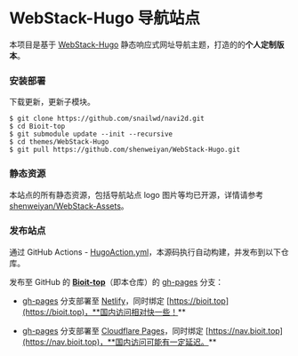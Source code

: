 # WebStack-Hugo 导航站点

本项目是基于 [WebStack-Hugo](https://github.com/shenweiyan/WebStack-Hugo) 静态响应式网址导航主题，打造的的**个人定制版本**。

### 安装部署

下载更新，更新子模块。

```
$ git clone https://github.com/snailwd/navi2d.git
$ cd Bioit-top
$ git submodule update --init --recursive
$ cd themes/WebStack-Hugo
$ git pull https://github.com/shenweiyan/WebStack-Hugo.git
```

### 静态资源

本站点的所有静态资源，包括导航站点 logo 图片等均已开源，详情请参考 [shenweiyan/WebStack-Assets](https://github.com/shenweiyan/WebStack-Assets)。

### 发布站点

通过 GitHub Actions - [HugoAction.yml](https://github.com/shenweiyan/NavBioIT/blob/main/.github/workflows/HugoAction.yml)，本源码执行自动构建，并发布到以下仓库。

发布至 GitHub 的 **[Bioit-top](https://github.com/snailwd/navi2d)**（即本仓库）的 [gh-pages](https://github.com/snailwd/navi2d/tree/gh-pages) 分支：

- [gh-pages](https://github.com/snailwd/navi2d/tree/gh-pages) 分支部署至 [Netlify](https://app.netlify.com/)，同时绑定 [https://bioit.top](https://bioit.top)，**国内访问相对快一些！**

- [gh-pages](https://github.com/snailwd/navi2d/tree/gh-pages) 分支部署至 [Cloudflare Pages](https://pages.cloudflare.com/)，同时绑定 [https://nav.bioit.top](https://nav.bioit.top)，**国内访问可能有一定延迟。**

